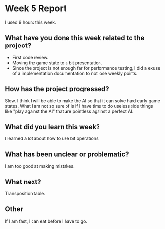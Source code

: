 # Week 5 Report
I used 9 hours this week.

## What have you done this week related to the project?
* First code review.
* Moving the game state to a bit presentation.
* Since the project is not enough far for performance testing, I did a exuse of a implementation documentation to not lose weekly points.

## How has the project progressed?
Slow. I think I will be able to make the AI so that it can solve hard early game states. What I am not so sure of is if I have time to do useless side things like "play against the AI" that are pointless against a perfect AI.

## What did you learn this week?
I learned a lot about how to use bit operations.

## What has been unclear or problematic?
I am too good at making mistakes.

## What next?
Transposition table.

## Other
If I am fast, I can eat before I have to go.
